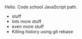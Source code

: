 Hello.
Code school JavaScript path.

* stuff
* lots more stuff
* even more stuff
* Killing history using git rebase

